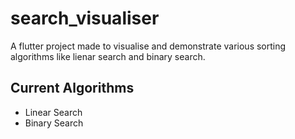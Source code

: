 # search_visualiser

A flutter project made to visualise and demonstrate various sorting algorithms like lienar search and binary search.

## Current Algorithms

- Linear Search
- Binary Search
